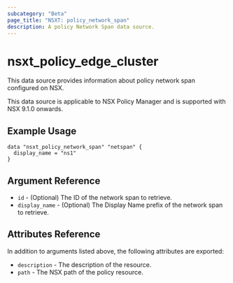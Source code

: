 ```yaml
---
subcategory: "Beta"
page_title: "NSXT: policy_network_span"
description: A policy Network Span data source.
---
```


# nsxt_policy_edge_cluster

This data source provides information about policy network span configured on NSX.

This data source is applicable to NSX Policy Manager and is supported with NSX 9.1.0 onwards.

## Example Usage

```hcl
data "nsxt_policy_network_span" "netspan" {
  display_name = "ns1"
}
```

## Argument Reference

* `id` - (Optional) The ID of the network span to retrieve.
* `display_name` - (Optional) The Display Name prefix of the network span to retrieve.

## Attributes Reference

In addition to arguments listed above, the following attributes are exported:

* `description` - The description of the resource.
* `path` - The NSX path of the policy resource.

